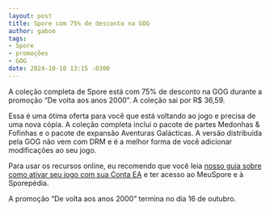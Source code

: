 ```yaml
---
layout: post
title: Spore com 75% de desconto na GOG
author: gaboo
tags:
- Spore
- promoções
- GOG
date: 2024-10-10 13:15 -0300
---
```

A coleção completa de Spore está com 75% de desconto na GOG durante a promoção “De volta aos anos 2000”. A coleção sai por R$ 36,59.

Essa é uma ótima oferta para você que está voltando ao jogo e precisa de uma nova cópia. A coleção completa inclui o pacote de partes Medonhas & Fofinhas e o pacote de expansão Aventuras Galácticas. A versão distribuída pela GOG não vem com DRM e é a melhor forma de você adicionar modificações ao seu jogo.

Para usar os recursos online, eu recomendo que você leia [nosso guia sobre como ativar seu jogo com sua Conta EA](https://forum.esporo.net/d/98-faq-registro-e-ativação-de-contas-meuspore) e ter acesso ao MeuSpore e à Sporepédia.

A promoção “De volta aos anos 2000” termina no dia 16 de outubro.
